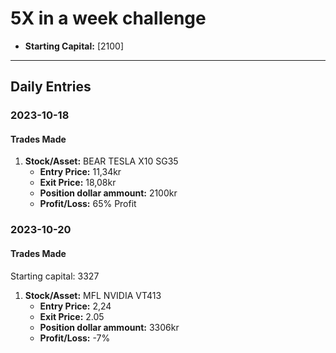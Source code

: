 # 5X in a week challenge

- **Starting Capital:** [2100]

---

## Daily Entries

### 2023-10-18

#### Trades Made

1. **Stock/Asset:** BEAR TESLA X10 SG35
   - **Entry Price:** 11,34kr
   - **Exit Price:**  18,08kr
   - **Position dollar ammount:** 2100kr
   - **Profit/Loss:** 65% Profit
  
### 2023-10-20

#### Trades Made
Starting capital: 3327
1. **Stock/Asset:** MFL NVIDIA VT413
   - **Entry Price:** 2,24
   - **Exit Price:**  2.05
   - **Position dollar ammount:** 3306kr
   - **Profit/Loss:** -7%
